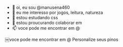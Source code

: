 - 👋 oi, eu sou @manusena460
- 👀 eu me interesso por jogos, leitura, natureza
- 🌱 estou estudando css
- 💞️ estou proucurando colaborar em 
- 📫 voce pode me encontrar em @

<!---
manusena460/manusena460 is a ✨ special ✨ repository because its `README.md` (this file) appears on your GitHub profile.
You can click the Preview link to take a look at your changes.
--->
￼voce pode me encontrar em @
Personalize seus pinos
